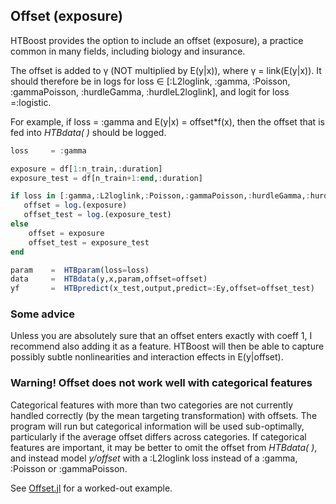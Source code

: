 ## Offset (exposure)

HTBoost provides the option to include an offset (exposure), a practice common in many fields, including biology and insurance. 

The offset is added to γ (NOT multiplied by E(y|x)), where γ = link(E(y|x)). It should therefore be in logs for
loss ∈ [:L2loglink, :gamma, :Poisson, :gammaPoisson, :hurdleGamma, :hurdleL2loglink],
and logit for loss =:logistic.

For example, if loss = :gamma and E(y|x) = offset*f(x), then the offset that is fed into *HTBdata( )* should be logged. 
```julia
loss     = :gamma 

exposure = df[1:n_train,:duration]
exposure_test = df[n_train+1:end,:duration]

if loss in [:gamma,:L2loglink,:Poisson,:gammaPoisson,:hurdleGamma,:hurdleL2loglink]
   offset = log.(exposure)
   offset_test = log.(exposure_test)
else
    offset = exposure 
    offset_test = exposure_test
end

param    =  HTBparam(loss=loss)              
data     =  HTBdata(y,x,param,offset=offset)    
yf       =  HTBpredict(x_test,output,predict=:Ey,offset=offset_test)
```

### Some advice 

Unless you are absolutely sure that an offset enters exactly with coeff 1, I recommend also adding it 
as a feature. HTBoost will then be able to capture possibly subtle nonlinearities and interaction effects
in E(y|offset).  


### Warning! Offset does not work well with categorical features

Categorical features with more than two categories are not currently handled correctly (by the mean targeting transformation)
with offsets. The program will run but categorical information will be used sub-optimally, particularly if the
average offset differs across categories. If categorical features are important, it may be better
to omit the offset from *HTBdata( )*, and instead model *y/offset* with a :L2loglink loss instead of a :gamma, :Poisson or :gammaPoisson. 

See [Offset.jl](../examples/Offset.jl) for a worked-out example.

